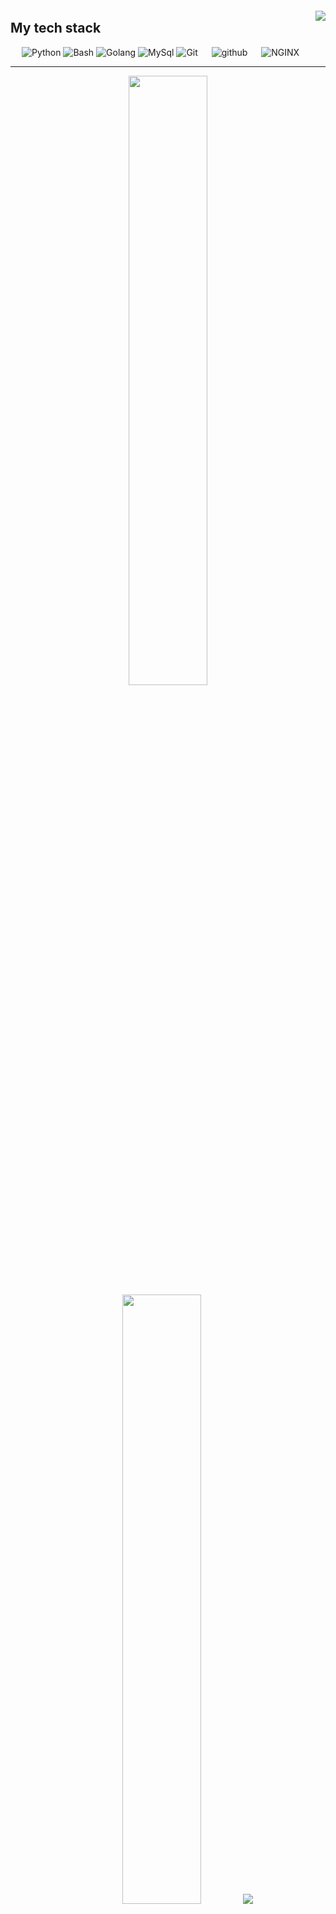 <p><img src="https://github.com/halfrost/halfrost/blob/master/icons/header_.png" alt=""></p>
<p><img align="right" src="https://user-images.githubusercontent.com/74038190/225813708-98b745f2-7d22-48cf-9150-083f1b00d6c9.gif"></p>
<h2 id="my-tech-stack">My tech stack</h2>
<p align="left">  
   <a>
    <img alt="Python" src="https://img.shields.io/badge/Python%20-%2314354C.svg?logo=python&amp;logoColor=white">
  </a>

  <a>
    <img alt="Bash" src="https://img.shields.io/badge/bash%20script-0101?style=flat&amp;logo=gnubash&amp;logoColor=%23FFFFFF&amp;labelColor=%23000000">
  </a>

  <a>
    <img alt="Golang" src="https://img.shields.io/badge/Go-00ADD8?style=for-the-badge&amp;logo=go&amp;logoColor=white">
  </a>

  <a>
    <img alt="MySql" src="https://img.shields.io/badge/MySQL-00000F?style=for-the-badge&amp;logo=mysql&amp;logoColor=white">
  </a>

  <a>
    <img alt="Git" src="https://img.shields.io/badge/-git-red?logo=git&amp;logoColor=white">
  </a>
    
  <a> 
    <img alt="github" src="https://img.shields.io/badge/-GitHub-black?logo=github&amp;logoColor=white">
  </a>
   
  <a>
    <img alt="NGINX" src="https://img.shields.io/badge/-NGINX-yellow?logo=nginx&amp;logoColor=white">
  </a>
</p>

<hr>
<p align="center">
  <img height="50%" width="auto" src="https://github-readme-stats.vercel.app/api?username=arief05652&amp;show_icons=true&amp;count_private=true&amp;theme=darcula&amp;hide_border=true&amp;hide=issues,contribs&amp;bg_color=00000000">
  <img height="50%" width="auto" src="https://github-readme-stats.vercel.app/api/top-langs/?username=arief05652&amp;layout=compact&amp;hide_border=true&amp;theme=darcula&amp;bg_color=00000000&amp;langs_count=6&amp;hide=jupyter%20notebook,tex,css,php">
  <img src="https://github-readme-streak-stats.herokuapp.com?user=arief05652&amp;theme=darcula&amp;hide_border=true&amp;background=FFFFFF00">
  <br>
  <br>
 </p> 
